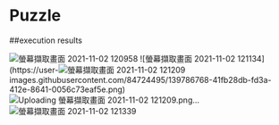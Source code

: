 # Puzzle


##execution results

![螢幕擷取畫面 2021-11-02 120958](https://user-images.githubusercontent.com/84724495/139786476-801300ba-33aa-4c49-8e8f-a31d3ef1f64b.png)  ![螢幕擷取畫面 2021-11-02 121134](https://user-![螢幕擷取畫面 2021-11-02 121209](https://user-images.githubusercontent.com/84724495/139786786-6902a797-8866-4d52-8e07-f31d5da70f68.png)  images.githubusercontent.com/84724495/139786768-41fb28db-fd3a-412e-8641-0056c73eaf5e.png)  ![Uploading 螢幕擷取畫面 2021-11-02 121209.png…]()  ![螢幕擷取畫面 2021-11-02 121339](https://user-images.githubusercontent.com/84724495/139786808-655049da-c382-469d-b356-4f6ea9059763.png)
